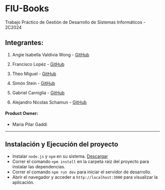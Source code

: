 # FIU-Books

Trabajo Práctico de Gestión de Desarrollo de Sistemas Informáticos - 2C2024

## Integrantes:

1. Angie Isabella Valdivia Wong - [GitHub](https://github.com/GiaWong)

2. Francisco Lopéz - [GitHub](https://github.com/franciscoL0pez)

3. Theo Miguel - [GitHub](https://github.com/TheoMiguel)

4. Simón Stein - [GitHub](https://github.com/stein257)

5. Gabriel Carniglia - [GitHub](https://github.com/gabyga-11)

6. Alejandro Nicolas Schamun - [GitHub](https://github.com/aleschamun)

#### Product Owner: 
- Maria Pilar Gaddi 

---

## Instalación y Ejecución del proyecto

- Instalar `node.js` y `npm` en su sistema. [Descargar](https://nodejs.org/en/download/package-manager)
- Correr el comando `npm install` en la carpeta raíz del proyecto para instalar las dependencias.
- Correr el comando `npm run dev` para iniciar el servidor de desarrollo.
- Abrir el navegador y acceder a `http://localhost:3000` para visualizar la aplicación.
